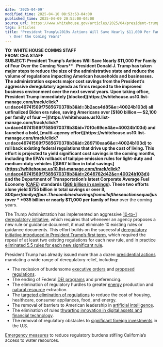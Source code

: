```yaml
---
date: '2025-04-09'
modified_time: 2025-04-10 08:53:53-04:00
published_time: 2025-04-09 20:53:00-04:00
source_url: https://www.whitehouse.gov/articles/2025/04/president-trumps-actions-will-save-nearly-11000-per-family-of-four-over-the-coming-years/
tags: articles
title: "President Trump\u2019s Actions Will Save Nearly $11,000 Per Family of Four\
  \ Over the Coming Years"
---
```

 
**TO: WHITE HOUSE COMMS STAFF**  
**FROM: CEA STAFF**  
**SUBJECT: President Trump’s Actions Will Save Nearly $11,000 Per Family
of Four Over the Coming Years**  
   
President Donald J. Trump has taken major steps to reduce the size of
the administrative state and reduce the volume of regulations impacting
American households and businesses. The administration expects major
cost savings from the President’s aggressive deregulatory agenda as
firms respond to the improved business environment over the next several
years. Upon taking office, President Trump immediately
[blocked](https://whitehouse.us10.list-manage.com/track/click?u=dace49741569f7585670378b3&id=3b2aca4d85&e=40024b103d)
all unfinalized Biden era rules, saving Americans over [$180 billion —
$2,100 per family of four
—](https://whitehouse.us10.list-manage.com/track/click?u=dace49741569f7585670378b3&id=70f0c69ce4&e=40024b103d)
and launched a bold, [multi-agency
effort](https://whitehouse.us10.list-manage.com/track/click?u=dace49741569f7585670378b3&id=289710eaa6&e=40024b103d)
to roll back existing federal regulations that drive up the cost of
living. This effort is projected to yield significant cost savings in
the coming months, including the EPA’s rollback of tailpipe emission
rules for light-duty and medium-duty vehicles ([$667 billion in total
savings](https://whitehouse.us10.list-manage.com/track/click?u=dace49741569f7585670378b3&id=2649762d42&e=40024b103d))
and the Department of Transportation’s latest Corporate Average Fuel
Economy
([CAFE](https://whitehouse.us10.list-manage.com/track/click?u=dace49741569f7585670378b3&id=7c9ae2b380&e=40024b103d))
standards ([$88 billion in
savings](https://whitehouse.us10.list-manage.com/track/click?u=dace49741569f7585670378b3&id=4ba4ab2c73&e=40024b103d)).
These two efforts alone yield $755 billion in total savings or over
$8,800 per family of four. The combined savings from all of these
actions equal just over **$935 billion or nearly $11,000 per family of
four** over the coming years.  
  
The Trump Administration has implemented an aggressive [10-to-1
deregulatory
initiative](https://whitehouse.us10.list-manage.com/track/click?u=dace49741569f7585670378b3&id=74ea3bc131&e=40024b103d),
which requires that whenever an agency proposes a new rule or guidance
document, it must eliminate 10 existing rules or guidance documents.
This effort builds on the successful [deregulatory initiative introduced
in President Trump’s first
term](https://whitehouse.us10.list-manage.com/track/click?u=dace49741569f7585670378b3&id=c366c74f8f&e=40024b103d),
which required the repeal of at least two existing regulations for each
new rule, and in practice [eliminated 5.5 rules for each new significant
rule](https://whitehouse.us10.list-manage.com/track/click?u=dace49741569f7585670378b3&id=c7f1e9a32a&e=40024b103d).  
  
President Trump has already issued more than a dozen [presidential
actions](https://whitehouse.us10.list-manage.com/track/click?u=dace49741569f7585670378b3&id=9aa5bf0c70&e=40024b103d)
mandating a wide range of deregulatory relief, including:

-   The recission of burdensome [executive
    orders](https://whitehouse.us10.list-manage.com/track/click?u=dace49741569f7585670378b3&id=6b23d2988b&e=40024b103d)
    and [proposed
    regulations](https://whitehouse.us10.list-manage.com/track/click?u=dace49741569f7585670378b3&id=0371c01fec&e=40024b103d).
-   The ending of Federal [DEI
    programs](https://whitehouse.us10.list-manage.com/track/click?u=dace49741569f7585670378b3&id=4be04b4c28&e=40024b103d)
    and preferencing.
-   The elimination of regulatory hurdles to greater
    [energy](https://whitehouse.us10.list-manage.com/track/click?u=dace49741569f7585670378b3&id=3e2708a2d2&e=40024b103d)
    production and [natural
    resource](https://whitehouse.us10.list-manage.com/track/click?u=dace49741569f7585670378b3&id=251fd1a828&e=40024b103d)
    extraction.
-   The [targeted elimination of
    regulations](https://whitehouse.us10.list-manage.com/track/click?u=dace49741569f7585670378b3&id=041c0b482b&e=40024b103d)
    to reduce the cost of housing, healthcare, consumer appliances,
    food, and energy.
-   The removal of barriers to American leadership in [artificial
    intelligence](https://whitehouse.us10.list-manage.com/track/click?u=dace49741569f7585670378b3&id=e9441ae1b4&e=40024b103d).
-   The elimination of rules [thwarting innovation in digital assets and
    financial
    technology](https://whitehouse.us10.list-manage.com/track/click?u=dace49741569f7585670378b3&id=8fae5c7d7b&e=40024b103d).
-   The removal of regulatory obstacles to [significant foreign
    investments](https://whitehouse.us10.list-manage.com/track/click?u=dace49741569f7585670378b3&id=e0a5fc1655&e=40024b103d)
    in the U.S.

[Emergency
measures](https://whitehouse.us10.list-manage.com/track/click?u=dace49741569f7585670378b3&id=f404548091&e=40024b103d)
to reduce regulatory burdens stifling California’s access to water
resources.
